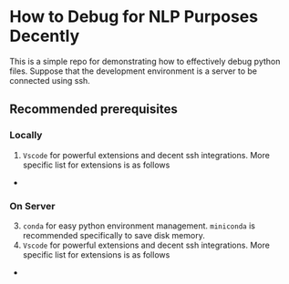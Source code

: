 # How to Debug for NLP Purposes Decently
This is a simple repo for demonstrating how to effectively debug python files.
Suppose that the development environment is a server to be connected using ssh.
## Recommended prerequisites
### Locally
1. `Vscode` for powerful extensions and decent ssh integrations. More specific list for extensions is as follows
  - 
### On Server
3. `conda` for easy python environment management. `miniconda` is recommended specifically to save disk memory.
4. `Vscode` for powerful extensions and decent ssh integrations. More specific list for extensions is as follows
  - 
